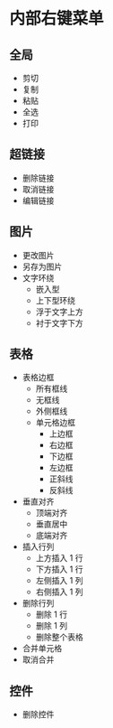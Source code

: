 # 内部右键菜单

## 全局

- 剪切
- 复制
- 粘贴
- 全选
- 打印

## 超链接

- 删除链接
- 取消链接
- 编辑链接

## 图片

- 更改图片
- 另存为图片
- 文字环绕
  - 嵌入型
  - 上下型环绕
  - 浮于文字上方
  - 衬于文字下方

## 表格

- 表格边框
  - 所有框线
  - 无框线
  - 外侧框线
  - 单元格边框
    - 上边框
    - 右边框
    - 下边框
    - 左边框
    - 正斜线
    - 反斜线
- 垂直对齐
  - 顶端对齐
  - 垂直居中
  - 底端对齐
- 插入行列
  - 上方插入 1 行
  - 下方插入 1 行
  - 左侧插入 1 列
  - 右侧插入 1 列
- 删除行列
  - 删除 1 行
  - 删除 1 列
  - 删除整个表格
- 合并单元格
- 取消合并

## 控件

- 删除控件
